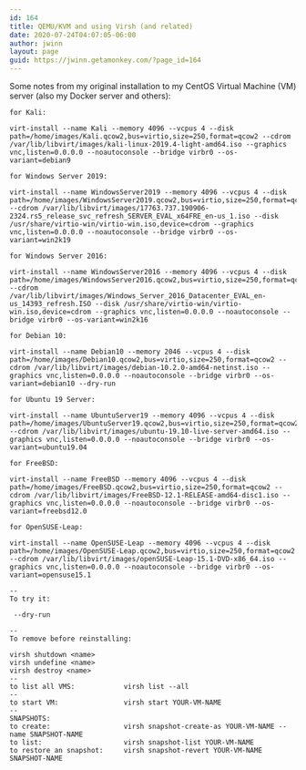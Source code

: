 ```yaml
---
id: 164
title: QEMU/KVM and using Virsh (and related)
date: 2020-07-24T04:07:05-06:00
author: jwinn
layout: page
guid: https://jwinn.getamonkey.com/?page_id=164
---
```

Some notes from my original installation to my CentOS Virtual Machine (VM) server (also my Docker server and others):

<pre class="wp-block-code"><code>for Kali:

virt-install --name Kali --memory 4096 --vcpus 4 --disk path=/home/images/Kali.qcow2,bus=virtio,size=250,format=qcow2 --cdrom /var/lib/libvirt/images/kali-linux-2019.4-light-amd64.iso --graphics vnc,listen=0.0.0.0 --noautoconsole --bridge virbr0 --os-variant=debian9

for Windows Server 2019:

virt-install --name WindowsServer2019 --memory 4096 --vcpus 4 --disk path=/home/images/WindowsServer2019.qcow2,bus=virtio,size=250,format=qcow2 --cdrom /var/lib/libvirt/images/17763.737.190906-2324.rs5_release_svc_refresh_SERVER_EVAL_x64FRE_en-us_1.iso --disk /usr/share/virtio-win/virtio-win.iso,device=cdrom --graphics vnc,listen=0.0.0.0 --noautoconsole --bridge virbr0 --os-variant=win2k19

for Windows Server 2016:

virt-install --name WindowsServer2016 --memory 4096 --vcpus 4 --disk path=/home/images/WindowsServer2016.qcow2,bus=virtio,size=250,format=qcow2 --cdrom /var/lib/libvirt/images/Windows_Server_2016_Datacenter_EVAL_en-us_14393_refresh.ISO --disk /usr/share/virtio-win/virtio-win.iso,device=cdrom --graphics vnc,listen=0.0.0.0 --noautoconsole --bridge virbr0 --os-variant=win2k16

for Debian 10:

virt-install --name Debian10 --memory 2046 --vcpus 4 --disk path=/home/images/Debian10.qcow2,bus=virtio,size=250,format=qcow2 --cdrom /var/lib/libvirt/images/debian-10.2.0-amd64-netinst.iso --graphics vnc,listen=0.0.0.0 --noautoconsole --bridge virbr0 --os-variant=debian10 --dry-run

for Ubuntu 19 Server:

virt-install --name UbuntuServer19 --memory 4096 --vcpus 4 --disk path=/home/images/UbuntuServer19.qcow2,bus=virtio,size=250,format=qcow2 --cdrom /var/lib/libvirt/images/ubuntu-19.10-live-server-amd64.iso --graphics vnc,listen=0.0.0.0 --noautoconsole --bridge virbr0 --os-variant=ubuntu19.04

for FreeBSD:

virt-install --name FreeBSD --memory 4096 --vcpus 4 --disk path=/home/images/FreeBSD.qcow2,bus=virtio,size=250,format=qcow2 --cdrom /var/lib/libvirt/images/FreeBSD-12.1-RELEASE-amd64-disc1.iso --graphics vnc,listen=0.0.0.0 --noautoconsole --bridge virbr0 --os-variant=freebsd12.0

for OpenSUSE-Leap:

virt-install --name OpenSUSE-Leap --memory 4096 --vcpus 4 --disk path=/home/images/OpenSUSE-Leap.qcow2,bus=virtio,size=250,format=qcow2 --cdrom /var/lib/libvirt/images/openSUSE-Leap-15.1-DVD-x86_64.iso --graphics vnc,listen=0.0.0.0 --noautoconsole --bridge virbr0 --os-variant=opensuse15.1

--
To try it:

 --dry-run

--
To remove before reinstalling:

virsh shutdown &lt;name>
virsh undefine &lt;name>
virsh destroy &lt;name>
--
to list all VMS:			virsh list --all
--
to start VM:				virsh start YOUR-VM-NAME
--
SNAPSHOTS:
to create:					virsh snapshot-create-as YOUR-VM-NAME --name SNAPSHOT-NAME
to list:					virsh snapshot-list YOUR-VM-NAME
to restore an snapshot:		virsh snapshot-revert YOUR-VM-NAME SNAPSHOT-NAME</code></pre>